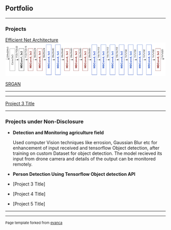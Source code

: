 ## Portfolio

---

### Projects

[Efficient Net Architecture](/efficientNet)
<img src="images/efficient/efficient_blocks.png?raw=true"/>

[SRGAN](/SRGAN)
<!-- <img src="images/efficient/efficient_blocks.png?raw=true"/> -->

---
<!-- [Project 2 Title](/pdf/sample_presentation.pdf) -->
<!-- <img src="images/dummy_thumbnail.jpg?raw=true"/> -->

---
[Project 3 Title](http://example.com/)
<!-- <img src="images/dummy_thumbnail.jpg?raw=true"/> -->

---

### Projects under Non-Disclosure

- **Detection and Monitoring agriculture field**

    Used computer Vision techniques like errosion, Gaussian Blur etc for enhancement of input received and tensorflow Object detection, after training on custom Dataset for object detection. The model recieved its input from drone camera and details of the output can be monitored remotely.

- **Person Detection Using Tensorflow Object detection API**

- [Project 3 Title]
- [Project 4 Title]
- [Project 5 Title]

---




---
<p style="font-size:11px">Page template forked from <a href="https://github.com/evanca/quick-portfolio">evanca</a></p>
<!-- Remove above link if you don't want to attibute -->
